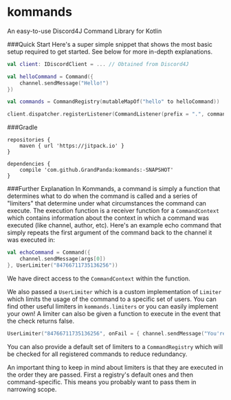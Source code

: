 # kommands
An easy-to-use Discord4J Command Library for Kotlin

###Quick Start
Here's a super simple snippet that shows the most basic setup required to get started. See below for more in-depth explanations.
```kotlin
val client: IDiscordClient = ... // Obtained from Discord4J

val helloCommand = Command({
    channel.sendMessage("Hello!")
})

val commands = CommandRegistry(mutableMapOf("hello" to helloCommand))

client.dispatcher.registerListener(CommandListener(prefix = ".", commands))
```

###Gradle
```
repositories {
    maven { url 'https://jitpack.io' }
}

dependencies {
    compile 'com.github.GrandPanda:kommands:-SNAPSHOT'
}
```

###Further Explanation
In Kommands, a command is simply a function that determines what to do when the command is called and a series of "limiters" that determine under what circumstances the command can execute. The execution function is a receiver function for a `CommandContext` which contains information about the context in which a command was executed (like channel, author, etc).
Here's an example echo command that simply repeats the first argument of the command back to the channel it was executed in:
```kotlin
val echoCommand = Command({
    channel.sendMessage(args[0])
}, UserLimiter("84766711735136256"))
```
We have direct access to the `CommandContext` within the function.

We also passed a `UserLimiter` which is a custom implementation of `Limiter` which limits the usage of the command to a specific set of users. You can find other useful limiters in `kommands.limiters` or you can easily implement your own! A limiter can also be given a function to execute in the event that the check returns false.
```kotlin
UserLimiter("84766711735136256", onFail = { channel.sendMessage("You're not allowed to use this command!" })
```
You can also provide a default set of limiters to a `CommandRegistry` which will be checked for all registered commands to reduce redundancy.

An important thing to keep in mind about limiters is that they are executed in the order they are passed. First a registry's default ones and then command-specific. This means you probably want to pass them in narrowing scope.